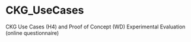 # CKG_UseCases
CKG Use Cases (H4) and Proof of Concept (WD)
Experimental Evaluation (online questionnaire)

